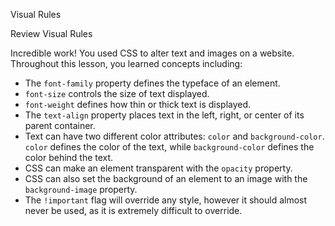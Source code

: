 Visual Rules

Review Visual Rules

Incredible work! You used CSS to alter text and images on a website. Throughout this lesson, you learned concepts including:

*   The `font-family` property defines the typeface of an element.
*   `font-size` controls the size of text displayed.
*   `font-weight` defines how thin or thick text is displayed.
*   The `text-align` property places text in the left, right, or center of its parent container.
*   Text can have two different color attributes: `color` and `background-color`. `color` defines the color of the text, while `background-color` defines the color behind the text.
*   CSS can make an element transparent with the `opacity` property.
*   CSS can also set the background of an element to an image with the `background-image` property.
*   The `!important` flag will override any style, however it should almost never be used, as it is extremely difficult to override.